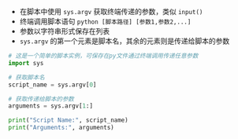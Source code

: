 - 在脚本中使用 `sys.argv` 获取终端传递的参数，类似 `input()` 
- 终端调用脚本语句 `python [脚本路径] [参数1,参数2,...]`
- 参数以字符串形式保存在列表
- `sys.argv` 的第一个元素是脚本名，其余的元素则是传递给脚本的参数
```python
# 这是一个简单的脚本实例，可保存在py文件通过终端调用传递任意参数
import sys

# 获取脚本名
script_name = sys.argv[0]

# 获取传递给脚本的参数
arguments = sys.argv[1:]

print("Script Name:", script_name)
print("Arguments:", arguments)
```

